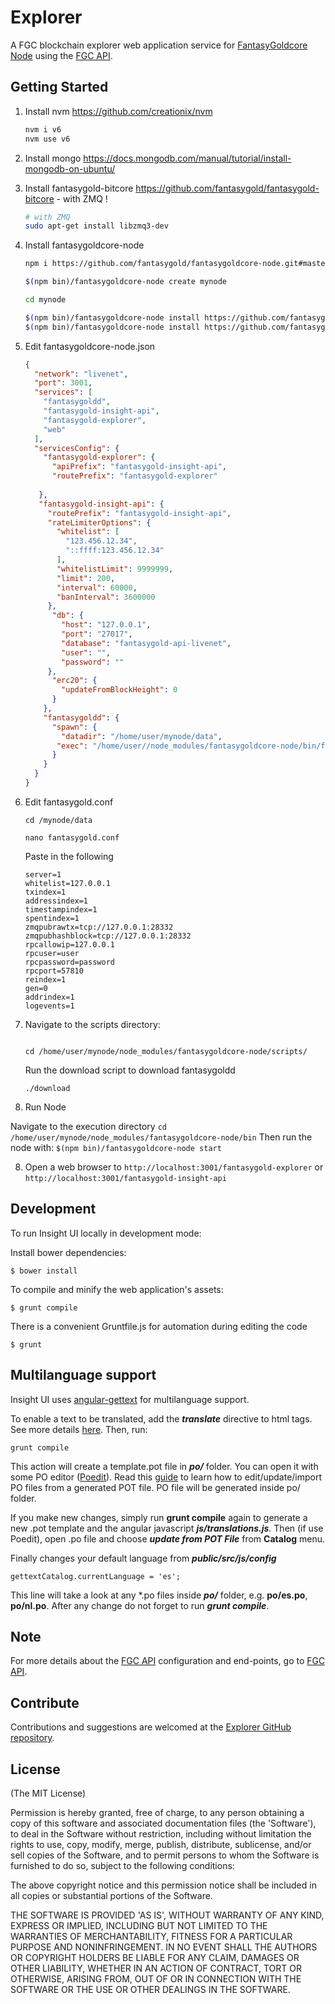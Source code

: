 # Explorer

A FGC blockchain explorer web application service for [FantasyGoldcore Node](https://github.com/fantasygold/fantasygoldcore-node) using the [FGC API](https://github.com/fantasygold/insight-api).


## Getting Started

1. Install nvm https://github.com/creationix/nvm  

    ```bash
    nvm i v6
    nvm use v6
    ```  
2. Install mongo https://docs.mongodb.com/manual/tutorial/install-mongodb-on-ubuntu/  

3. Install fantasygold-bitcore https://github.com/fantasygold/fantasygold-bitcore - with ZMQ ! 

    ```bash
    # with ZMQ
    sudo apt-get install libzmq3-dev 
    ```  
4. Install fantasygoldcore-node  

    ```bash
    npm i https://github.com/fantasygold/fantasygoldcore-node.git#master

    $(npm bin)/fantasygoldcore-node create mynode

    cd mynode

    $(npm bin)/fantasygoldcore-node install https://github.com/fantasygold/insight-api.git#master
    $(npm bin)/fantasygoldcore-node install https://github.com/fantasygold/fantasygold-explorer.git#master
    ```  
5. Edit fantasygoldcore-node.json  

    ```json
    {
      "network": "livenet",
      "port": 3001,
      "services": [
        "fantasygoldd",
        "fantasygold-insight-api",
        "fantasygold-explorer",
        "web"
      ],
      "servicesConfig": {
        "fantasygold-explorer": {
          "apiPrefix": "fantasygold-insight-api",
          "routePrefix": "fantasygold-explorer"
          
       },
       "fantasygold-insight-api": {
         "routePrefix": "fantasygold-insight-api",
         "rateLimiterOptions": {
           "whitelist": [
             "123.456.12.34",
             "::ffff:123.456.12.34"
           ],
           "whitelistLimit": 9999999,
           "limit": 200,
           "interval": 60000,
           "banInterval": 3600000
         },
          "db": {
            "host": "127.0.0.1",
            "port": "27017",
            "database": "fantasygold-api-livenet",
            "user": "",
            "password": ""
         },
          "erc20": {
            "updateFromBlockHeight": 0
          }
        },
        "fantasygoldd": {
          "spawn": {
            "datadir": "/home/user/mynode/data",
           "exec": "/home/user//node_modules/fantasygoldcore-node/bin/fantasygoldd"
          }
        }
      }
    }

    ```  
6. Edit fantasygold.conf 

    ```
    cd /mynode/data

    nano fantasygold.conf 
    ```
    Paste in the following 
    ```
    server=1
    whitelist=127.0.0.1
    txindex=1
    addressindex=1
    timestampindex=1
    spentindex=1
    zmqpubrawtx=tcp://127.0.0.1:28332
    zmqpubhashblock=tcp://127.0.0.1:28332
    rpcallowip=127.0.0.1
    rpcuser=user
    rpcpassword=password
    rpcport=57810
    reindex=1
    gen=0
    addrindex=1
    logevents=1
    ```  

7. Navigate to the scripts directory:
    ```
    
    cd /home/user/mynode/node_modules/fantasygoldcore-node/scripts/
    ```
    Run the download script to download fantasygoldd

    ```
    ./download
    ```


7. Run Node 

  Navigate to the execution directory 
    ```
    cd /home/user/mynode/node_modules/fantasygoldcore-node/bin
    ```
  Then run the node with:
    ```
    $(npm bin)/fantasygoldcore-node start
    ```  

8. Open a web browser to `http://localhost:3001/fantasygold-explorer` or `http://localhost:3001/fantasygold-insight-api`  

## Development

To run Insight UI locally in development mode:

Install bower dependencies:

```
$ bower install
```

To compile and minify the web application's assets:

```
$ grunt compile
```

There is a convenient Gruntfile.js for automation during editing the code

```
$ grunt
```

## Multilanguage support

Insight UI uses [angular-gettext](http://angular-gettext.rocketeer.be) for multilanguage support.

To enable a text to be translated, add the ***translate*** directive to html tags. See more details [here](http://angular-gettext.rocketeer.be/dev-guide/annotate/). Then, run:

```
grunt compile
```

This action will create a template.pot file in ***po/*** folder. You can open it with some PO editor ([Poedit](http://poedit.net)). Read this [guide](http://angular-gettext.rocketeer.be/dev-guide/translate/) to learn how to edit/update/import PO files from a generated POT file. PO file will be generated inside po/ folder.

If you make new changes, simply run **grunt compile** again to generate a new .pot template and the angular javascript ***js/translations.js***. Then (if use Poedit), open .po file and choose ***update from POT File*** from **Catalog** menu.

Finally changes your default language from ***public/src/js/config***

```
gettextCatalog.currentLanguage = 'es';
```

This line will take a look at any *.po files inside ***po/*** folder, e.g.
**po/es.po**, **po/nl.po**. After any change do not forget to run ***grunt
compile***.


## Note

For more details about the [FGC API](https://github.com/fantasygold/insight-api) configuration and end-points, go to [FGC API](https://github.com/fantasygold/insight-api).

## Contribute

Contributions and suggestions are welcomed at the [Explorer GitHub repository](https://github.com/fantasygold/fantasygold-explorer).


## License
(The MIT License)

Permission is hereby granted, free of charge, to any person obtaining
a copy of this software and associated documentation files (the
'Software'), to deal in the Software without restriction, including
without limitation the rights to use, copy, modify, merge, publish,
distribute, sublicense, and/or sell copies of the Software, and to
permit persons to whom the Software is furnished to do so, subject to
the following conditions:

The above copyright notice and this permission notice shall be
included in all copies or substantial portions of the Software.

THE SOFTWARE IS PROVIDED 'AS IS', WITHOUT WARRANTY OF ANY KIND,
EXPRESS OR IMPLIED, INCLUDING BUT NOT LIMITED TO THE WARRANTIES OF
MERCHANTABILITY, FITNESS FOR A PARTICULAR PURPOSE AND NONINFRINGEMENT.
IN NO EVENT SHALL THE AUTHORS OR COPYRIGHT HOLDERS BE LIABLE FOR ANY
CLAIM, DAMAGES OR OTHER LIABILITY, WHETHER IN AN ACTION OF CONTRACT,
TORT OR OTHERWISE, ARISING FROM, OUT OF OR IN CONNECTION WITH THE
SOFTWARE OR THE USE OR OTHER DEALINGS IN THE SOFTWARE.
